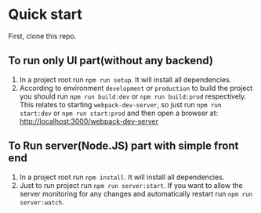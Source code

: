 # Quick start

First, clone this repo.

## To run only UI part(without any backend)
1. In a project root run `npm run setup`. It will install all dependencies.
2. According to environment `development` or `production` to build the project you should run `npm run build:dev` or `npm run build:prod` respectively. This relates to starting `webpack-dev-server`, so just run `npm run start:dev` or `npm run start:prod` and then open a browser at: [http://localhost:3000/webpack-dev-server](http://localhost:3000/webpack-dev-server)  

## To Run server(Node.JS) part with simple front end 
1. In a project root run `npm install`. It will install all dependencies.
2. Just to run project run `npm run server:start`. If you want to allow the server monitoring for any changes and automatically restart run `npm run server:watch`. 


